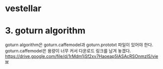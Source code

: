 # vestellar

# 3. goturn algorithm
goturn algorithm은 goturn.caffemodel과 goturn.prototxt 파일이 있어야 한다.
goturn.caffemodel은 용량이 너무 커서 다운로드 링크를 남겨 놓겠다.
https://drive.google.com/file/d/1rMdm1jSf2xv7Haoeap5IASAcRSOnmzIS/view

